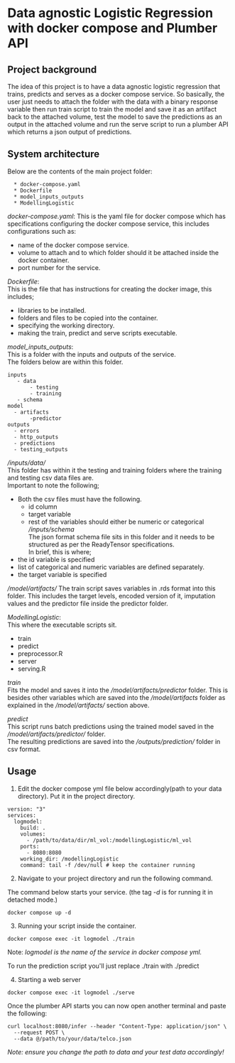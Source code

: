 # Data agnostic Logistic Regression with docker compose and Plumber API  
## Project background
The idea of this project is to have a data agnostic logistic regression that trains, predicts and serves as a docker compose service.
So basically, the user just needs to attach the folder with the data with a binary response variable then run train script to train the model and save it as an artifact back to the attached volume, test the model to save the predictions as an output in the attached volume and run the serve script to run a plumber API which returns a json output of predictions.   
 
## System architecture
 Below are the contents of the main project folder:     
 
 ```
   * docker-compose.yaml   
   * Dockerfile     
   * model_inputs_outputs     
   * ModellingLogistic    
 
 ```
*docker-compose.yaml*: 
 This is the yaml file for docker compose which has specifications configuring the docker compose service, this includes configurations such as:     
 * name of the docker compose service.      
 * volume to attach and to which folder should it be attached inside the docker container.    
 * port number for the service.    
 
*Dockerfile*:    
 This is the file that has instructions for creating the docker image, this includes;    
 * libraries to be installed.   
 * folders and files to be copied into the container.   
 * specifying the working directory.   
 * making the train, predict and serve scripts executable.  
 
*model_inputs_outputs*:   
 This is a folder with the inputs and outputs of the service.   
 The folders below are within this folder.   
 
 ```
 inputs   
    - data  
        - testing 
        - training
    - schema
 model   
   - artifacts
        -predictor
 outputs
   - errors   
   - http_outputs
   - predictions
   - testing_outputs
 
 ```
*/inputs/data/*    
This folder has within it the testing and training folders where the training and testing csv data files are.     
Important to note the following;    
 - Both the csv files must have the following.     
      - id column    
      - target variable    
      - rest of the variables should either be numeric or categorical   
*/inputs/schema*    
The json format schema file sits in this folder and it needs to be structured as per the ReadyTensor specifications.     
In brief, this is where;   
  - the id variable is specified    
  - list of categorical and numeric variables are defined separately.    
  - the target variable is specified   
  
*/model/artifacts/*
The train script saves variables in .rds format into this folder. This includes the target levels, encoded version of it, imputation values and the predictor file inside the predictor folder.    

*ModellingLogistic*:   
 This where the executable scripts sit.    
   - train    
   - predict     
   - preprocessor.R   
   - server   
   - serving.R    
     
*train*   
Fits the model and saves it into the _/model/artifacts/predictor_ folder. This is besides other variables which are saved into the _/model/artifacts_ folder as explained in the */model/artifacts/* section above.     

*predict*    
This script runs batch predictions using the trained model saved in the _/model/artifacts/predictor/_ folder.    
The resulting predictions are saved into the _/outputs/prediction/_ folder in csv format.    

## Usage 

1. Edit the docker compose yml file below accordingly(path to your data directory). Put it in the project directory. 
```
version: "3"
services:
  logmodel:
    build: .
    volumes:
      - /path/to/data/dir/ml_vol:/modellingLogistic/ml_vol
    ports:
      - 8080:8080
    working_dir: /modellingLogistic
    command: tail -f /dev/null # keep the container running

```

2. Navigate to your project directory and run the following command.     

The command below starts your service. (the tag _-d_ is for running it in detached mode.)     

```
docker compose up -d

``` 

3. Running your script inside the container.     

```
docker compose exec -it logmodel ./train  

```
Note: _logmodel is the name of the service in docker compose yml._     

To run the prediction script you'll just replace ./train with ./predict     

4. Starting a web server   

```
docker compose exec -it logmodel ./serve   

```

Once the plumber API starts you can now open another terminal and paste the following:   

```
curl localhost:8080/infer --header "Content-Type: application/json" \
  --request POST \
  --data @/path/to/your/data/telco.json
```

_*Note: ensure you change the path to data and your test data accordingly!*_    


